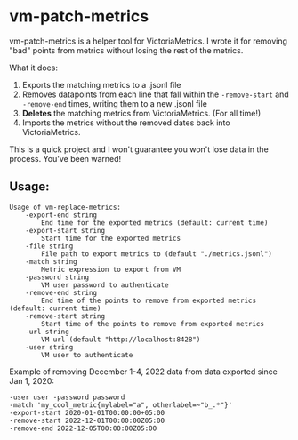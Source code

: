# vm-patch-metrics

vm-patch-metrics is a helper tool for VictoriaMetrics.
I wrote it for removing "bad" points from metrics without losing the rest of the metrics.

What it does:
1. Exports the matching metrics to a .jsonl file
2. Removes datapoints from each line that fall within the `-remove-start` and `-remove-end` times, writing them
   to a new .jsonl file
3. **Deletes** the matching metrics from VictoriaMetrics. (For all time!)
4. Imports the metrics without the removed dates back into VictoriaMetrics.

This is a quick project and I won't guarantee you won't lose data in the process. You've been warned!

## Usage:

    Usage of vm-replace-metrics:
        -export-end string
            End time for the exported metrics (default: current time)
        -export-start string
            Start time for the exported metrics
        -file string
            File path to export metrics to (default "./metrics.jsonl")
        -match string
            Metric expression to export from VM
        -password string
            VM user password to authenticate
        -remove-end string
            End time of the points to remove from exported metrics (default: current time)
        -remove-start string
            Start time of the points to remove from exported metrics
        -url string
            VM url (default "http://localhost:8428")
        -user string
            VM user to authenticate

Example of removing December 1-4, 2022 data from data exported since Jan 1, 2020:

```./vm-replace-metrics -url http://localhost:8428
-user user -password password
-match 'my_cool_metric{mylabel="a", otherlabel=~"b_.*"}'
-export-start 2020-01-01T00:00:00+05:00
-remove-start 2022-12-01T00:00:00Z05:00
-remove-end 2022-12-05T00:00:00Z05:00
```